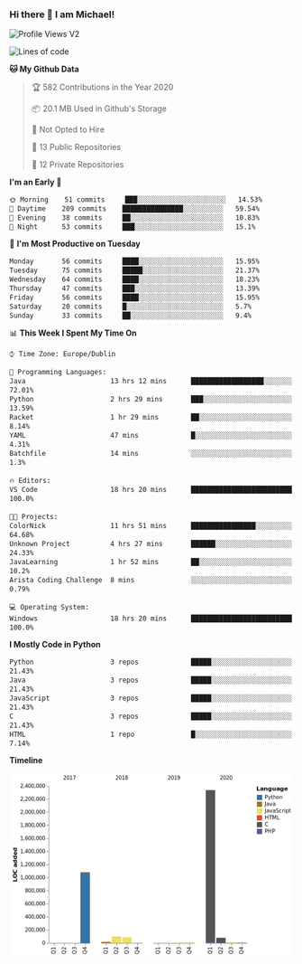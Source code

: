 ### Hi there 👋 I am Michael!

![Profile Views V2](https://komarev.com/ghpvc/?username=AppDevMichael)

<!--START_SECTION:waka-->
![Lines of code](https://img.shields.io/badge/From%20Hello%20World%20I%27ve%20Written-7.4%20million%20lines%20of%20code-blue)

**🐱 My Github Data** 

> 🏆 582 Contributions in the Year 2020
 > 
> 📦 20.1 MB Used in Github's Storage 
 > 
> 🚫 Not Opted to Hire
 > 
> 📜 13 Public Repositories
 > 
> 🔑 12 Private Repositories 

**I'm an Early 🐤** 

```text
🌞 Morning    51 commits     ███░░░░░░░░░░░░░░░░░░░░░░   14.53% 
🌆 Daytime    209 commits    ███████████████░░░░░░░░░░   59.54% 
🌃 Evening    38 commits     ██░░░░░░░░░░░░░░░░░░░░░░░   10.83% 
🌙 Night      53 commits     ███░░░░░░░░░░░░░░░░░░░░░░   15.1%

```
📅 **I'm Most Productive on Tuesday** 

```text
Monday       56 commits     ████░░░░░░░░░░░░░░░░░░░░░   15.95% 
Tuesday      75 commits     █████░░░░░░░░░░░░░░░░░░░░   21.37% 
Wednesday    64 commits     ████░░░░░░░░░░░░░░░░░░░░░   18.23% 
Thursday     47 commits     ███░░░░░░░░░░░░░░░░░░░░░░   13.39% 
Friday       56 commits     ████░░░░░░░░░░░░░░░░░░░░░   15.95% 
Saturday     20 commits     █░░░░░░░░░░░░░░░░░░░░░░░░   5.7% 
Sunday       33 commits     ██░░░░░░░░░░░░░░░░░░░░░░░   9.4%

```


📊 **This Week I Spent My Time On** 

```text
⌚︎ Time Zone: Europe/Dublin

💬 Programming Languages: 
Java                     13 hrs 12 mins      ██████████████████░░░░░░░   72.01% 
Python                   2 hrs 29 mins       ███░░░░░░░░░░░░░░░░░░░░░░   13.59% 
Racket                   1 hr 29 mins        ██░░░░░░░░░░░░░░░░░░░░░░░   8.14% 
YAML                     47 mins             █░░░░░░░░░░░░░░░░░░░░░░░░   4.31% 
Batchfile                14 mins             ░░░░░░░░░░░░░░░░░░░░░░░░░   1.3%

🔥 Editors: 
VS Code                  18 hrs 20 mins      █████████████████████████   100.0%

🐱‍💻 Projects: 
ColorNick                11 hrs 51 mins      ████████████████░░░░░░░░░   64.68% 
Unknown Project          4 hrs 27 mins       ██████░░░░░░░░░░░░░░░░░░░   24.33% 
JavaLearning             1 hr 52 mins        ██░░░░░░░░░░░░░░░░░░░░░░░   10.2% 
Arista Coding Challenge  8 mins              ░░░░░░░░░░░░░░░░░░░░░░░░░   0.79%

💻 Operating System: 
Windows                  18 hrs 20 mins      █████████████████████████   100.0%

```

**I Mostly Code in Python** 

```text
Python                   3 repos             █████░░░░░░░░░░░░░░░░░░░░   21.43% 
Java                     3 repos             █████░░░░░░░░░░░░░░░░░░░░   21.43% 
JavaScript               3 repos             █████░░░░░░░░░░░░░░░░░░░░   21.43% 
C                        3 repos             █████░░░░░░░░░░░░░░░░░░░░   21.43% 
HTML                     1 repo              █░░░░░░░░░░░░░░░░░░░░░░░░   7.14%

```


**Timeline**

![Chart not found](https://github.com/AppDevMichael/AppDevMichael/blob/master/charts/bar_graph.png) 


<!--END_SECTION:waka-->

